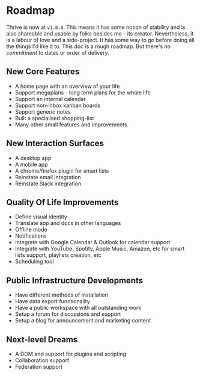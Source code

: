# Roadmap

Thrive is now at `v1.0.0`. This means it has some notion of stability and is also shareable and usable by
folks besides me - its creator. Nevertheless, it is a labour of love and a side-project. It has some way
to go before doing all the things I'd like it to. This doc is a rough roadmap. But there's _no commitment_ to
dates or order of delivery.

## New Core Features

* A home page with an overview of your life
* Support megaplans - long term plans for the whole life
* Support an internal calendar
* Support non-inbox kanban boards
* Support generic notes
* Built a specialised shopping-list
* Many other small features and improvements

## New Interaction Surfaces

* A desktop app
* A mobile app
* A chrome/firefox plugin for smart lists
* Reinstate email integration
* Reinstate Slack integration

## Quality Of Life Improvements

* Define visual identity
* Translate app and docs in other languages
* Offline mode
* Notifications
* Integrate with Google Calendar & Outlook for calendar support
* Integrate with YouTube, Spotify, Apple Music, Amazon, etc for smart lists support, playlists creation, etc
* Scheduling tool

## Public Infrastructure Developments

* Have different methods of installation
* Have data export functionality
* Have a public workspace with all outstanding work
* Setup a forum for discussions and support
* Setup a blog for announcement and marketing content

## Next-level Dreams

* A DOM and support for plugins and scripting
* Collaboration support
* Federation support